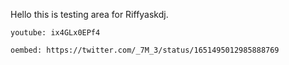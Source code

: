 Hello this is testing area for Riffyaskdj.

`youtube: ix4GLx0EPf4`

`oembed: https://twitter.com/_7M_3/status/1651495012985888769`
